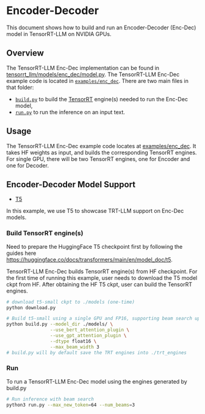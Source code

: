 # Encoder-Decoder

This document shows how to build and run an Encoder-Decoder (Enc-Dec) model in TensorRT-LLM on NVIDIA GPUs.

## Overview

The TensorRT-LLM Enc-Dec implementation can be found in [tensorrt_llm/models/enc_dec/model.py](../../tensorrt_llm/models/enc_dec/model.py). The TensorRT-LLM Enc-Dec example code is located in [`examples/enc_dec`](./). There are two main files in that folder:

 * [`build.py`](./build.py) to build the [TensorRT](https://developer.nvidia.com/tensorrt) engine(s) needed to run the Enc-Dec model,
 * [`run.py`](./run.py) to run the inference on an input text.

## Usage

The TensorRT-LLM Enc-Dec example code locates at [examples/enc_dec](./). It takes HF weights as input, and builds the corresponding TensorRT engines. For single GPU, there will be two TensorRT engines, one for Encoder and one for Decoder.

## Encoder-Decoder Model Support
- [T5](https://huggingface.co/docs/transformers/main/en/model_doc/t5)

In this example, we use T5 to showcase TRT-LLM support on Enc-Dec models.

### Build TensorRT engine(s)

Need to prepare the HuggingFace T5 checkpoint first by following the guides here https://huggingface.co/docs/transformers/main/en/model_doc/t5.

TensorRT-LLM Enc-Dec builds TensorRT engine(s) from HF checkpoint. For the first time of running this example, user needs to download the T5 model ckpt from HF. After obtaining the HF T5 ckpt, user can build the TensorRT engines.

```bash
# download t5-small ckpt to ./models (one-time)
python download.py

# Build t5-small using a single GPU and FP16, supporting beam search up to 3 beam_width
python build.py --model_dir ./models/ \
                --use_bert_attention_plugin \
                --use_gpt_attention_plugin \
                --dtype float16 \
                --max_beam_width 3
# build.py will by default save the TRT engines into ./trt_engines
```

### Run

To run a TensorRT-LLM Enc-Dec model using the engines generated by build.py

```bash
# Run inference with beam search
python3 run.py --max_new_token=64 --num_beams=3
```
